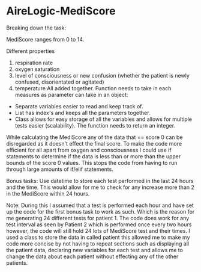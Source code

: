 # AireLogic-MediScore
Breaking down the task:

MediScore ranges from 0 to 14.

Different properties
1. respiration rate
2. oxygen saturation
3. level of consciousness or new confusion (whether the patient is newly confused, disorientated or agitated)
4. temperature
All added together.
Function needs to take in each measures as parameter can take in an object:
- Separate variables easier to read and keep track of.
- List has index's and keeps all the parameters together.
- Class allows for easy storage of all the variables and allows for multiple tests easier (scalability).
The function needs to return an integer.

While calculating the MediScore any of the data that == score 0 can be disregarded as it doesn't effect the final score.
To make the code more efficient for all apart from oxygen and consciousness I could use if statements to determine if the data
is less than or more than the upper bounds of the score 0 values. This stops the code from having to run through large amounts
of if/elif statements.

Bonus tasks:
Use datetime to store each test performed in the last 24 hours and the time. This would allow for me to check for any increase
more than 2 in the MediScore within 24 hours.

Note:
During this I assumed that a test is performed each hour and have set up the code for the first bonus task to work as such.
Which is the reason for me generating 24 different tests for patient 1. The code does work for any test interval as seen by Patient 2
which is performed once every two hours however, the code will still hold 24 lots of MediScore test and their times.
I used a class to store the data in called patient this allowed me to make my code more concise by not having to repeat sections
such as displaying all the patient data, declaring new variables for each test and allows me to change the data about each patient
without effecting any of the other patients.
